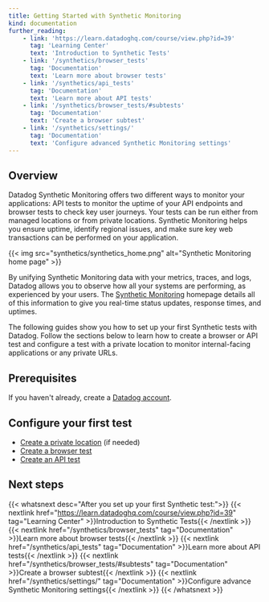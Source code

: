 ```yaml
---
title: Getting Started with Synthetic Monitoring
kind: documentation
further_reading:
    - link: 'https://learn.datadoghq.com/course/view.php?id=39'
      tag: 'Learning Center'
      text: 'Introduction to Synthetic Tests'
    - link: '/synthetics/browser_tests'
      tag: 'Documentation'
      text: 'Learn more about browser tests'
    - link: '/synthetics/api_tests'
      tag: 'Documentation'
      text: 'Learn more about API tests'
    - link: '/synthetics/browser_tests/#subtests'
      tag: 'Documentation'
      text: 'Create a browser subtest'
    - link: '/synthetics/settings/'
      tag: 'Documentation'
      text: 'Configure advanced Synthetic Monitoring settings'
---
```


## Overview

Datadog Synthetic Monitoring offers two different ways to monitor your applications: API tests to monitor the uptime of your API endpoints and browser tests to check key user journeys. Your tests can be run either from managed locations or from private locations. Synthetic Monitoring helps you ensure uptime, identify regional issues, and make sure key web transactions can be performed on your application.

{{< img src="synthetics/synthetics_home.png" alt="Synthetic Monitoring home page" >}}

By unifying Synthetic Monitoring data with your metrics, traces, and logs, Datadog allows you to observe how all your systems are performing, as experienced by your users. The [Synthetic Monitoring][1] homepage details all of this information to give you real-time status updates, response times, and uptimes.

The following guides show you how to set up your first Synthetic tests with Datadog. Follow the sections below to learn how to create a browser or API test and configure a test with a private location to monitor internal-facing applications or any private URLs.

## Prerequisites

If you haven't already, create a [Datadog account][2].

## Configure your first test

- [Create a private location][3] (if needed)
- [Create a browser test][4]
- [Create an API test][5]

## Next steps

{{< whatsnext desc="After you set up your first Synthetic test:">}}
{{< nextlink href="https://learn.datadoghq.com/course/view.php?id=39" tag="Learning Center" >}}Introduction to Synthetic Tests{{< /nextlink >}}
{{< nextlink href="/synthetics/browser_tests" tag="Documentation" >}}Learn more about browser tests{{< /nextlink >}}
{{< nextlink href="/synthetics/api_tests" tag="Documentation" >}}Learn more about API tests{{< /nextlink >}}
{{< nextlink href="/synthetics/browser_tests/#subtests" tag="Documentation" >}}Create a browser subtest{{< /nextlink >}}
{{< nextlink href="/synthetics/settings/" tag="Documentation" >}}Configure advance Synthetic Monitoring settings{{< /nextlink >}}
{{< /whatsnext >}}

[1]: https://app.datadoghq.com/synthetics/list
[2]: https://www.datadoghq.com/
[3]: /getting_started/synthetics/private_location/
[4]: /getting_started/synthetics/browser_test/
[5]: /getting_started/synthetics/api_test/
